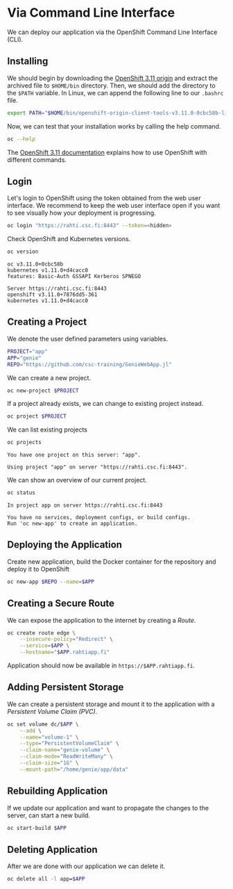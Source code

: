 # Via Command Line Interface
We can deploy our application via the OpenShift Command Line Interface (CLI).

## Installing
We should begin by downloading the [OpenShift 3.11 origin](https://github.com/openshift/origin/releases/tag/v3.11.0) and extract the archived file to `$HOME/bin` directory. Then, we should add the directory to the `$PATH` variable. In Linux, we can append the following line to our `.bashrc` file.

```bash
export PATH="$HOME/bin/openshift-origin-client-tools-v3.11.0-0cbc58b-linux-64bit/:$PATH"
```

Now, we can test that your installation works by calling the help command.

```bash
oc --help
```

The [OpenShift 3.11 documentation](https://docs.openshift.com/container-platform/3.11/welcome/index.html) explains how to use OpenShift with different commands.


## Login
Let's login to OpenShift using the token obtained from the web user interface. We recommend to keep the web user interface open if you want to see visually how your deployment is progressing.

```bash
oc login "https://rahti.csc.fi:8443" --token=<hidden>
```

Check OpenShift and Kubernetes versions.

```bash
oc version
```

```
oc v3.11.0+0cbc58b
kubernetes v1.11.0+d4cacc0
features: Basic-Auth GSSAPI Kerberos SPNEGO

Server https://rahti.csc.fi:8443
openshift v3.11.0+7876dd5-361
kubernetes v1.11.0+d4cacc0
```


## Creating a Project
We denote the user defined parameters using variables.

```bash
PROJECT="app"
APP="genie"
REPO="https://github.com/csc-training/GenieWebApp.jl"
```

We can create a new project.

```bash
oc new-project $PROJECT
```

If a project already exists, we can change to existing project instead.

```bash
oc project $PROJECT
```

We can list existing projects

```bash
oc projects
```

```
You have one project on this server: "app".

Using project "app" on server "https://rahti.csc.fi:8443".
```

We can show an overview of our current project.

```bash
oc status
```

```
In project app on server https://rahti.csc.fi:8443

You have no services, deployment configs, or build configs.
Run 'oc new-app' to create an application.
```


## Deploying the Application
Create new application, build the Docker container for the repository and deploy it to OpenShift

```bash
oc new-app $REPO --name=$APP
```


## Creating a Secure Route
We can expose the application to the internet by creating a *Route*.

```bash
oc create route edge \
    --insecure-policy="Redirect" \
    --service=$APP \
    --hostname="$APP.rahtiapp.fi"
```

Application should now be available in `https://$APP.rahtiapp.fi`.


## Adding Persistent Storage
We can create a persistent storage and mount it to the application with a *Persistent Volume Claim (PVC)*.

```bash
oc set volume dc/$APP \
    --add \
    --name="volume-1" \
    --type="PersistentVolumeClaim" \
    --claim-name="genie-volume" \
    --claim-mode="ReadWriteMany" \
    --claim-size="1G" \
    --mount-path="/home/genie/app/data"
```


## Rebuilding Application
If we update our application and want to propagate the changes to the server, can start a new build.

```bash
oc start-build $APP
```


## Deleting Application
After we are done with our application we can delete it.

```bash
oc delete all -l app=$APP
```
